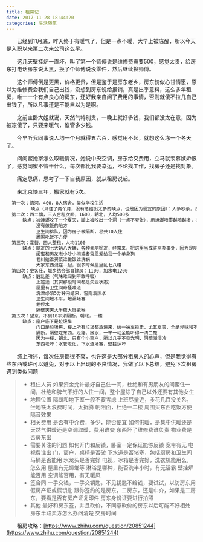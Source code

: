 ```yaml
---
title: 租房记
date: 2017-11-28 18:44:20
categories: 生活随笔
---
```



&emsp;&emsp;已经到11月底，昨天终于有暖气了，但是一点不暖，大早上被冻醒，所以今天是入职以来第二次来公司这么早。

&emsp;&emsp;这几天壁挂炉一直坏，叫了第一个师傅说是维修费需要500，感觉太贵，给房东打电话房东说太黑，换了个师傅说没零件，然后继续换师傅。

&emsp;&emsp;这个师傅倒是更黑，价格更贵，但是鉴于是房东老乡，房东貌似心甘情愿，原以为维修费会我们自己出钱，没想到房东说给报销，真是出乎意料，这么多年租房，唯一一个有点良心的房东，还好我亲自问了费用的事情，否则就傻不拉几自己出钱了，所以凡事还是不能自以为是啊。

&emsp;&emsp;之前主卧大姐就说，天然气特别贵，一晚上就好多钱，我们都没太在意，因为被冻傻了，只要来暖气，谁管多少钱。

&emsp;&emsp;今早听我同事说人均一个月就得五六百，感觉用不起，就想这么冻一个冬天了。

&emsp;&emsp;问闺蜜她家怎么取暖情况，她说中央空调，房东给交费用，立马就羡慕嫉妒恨了，感觉闺蜜不管干什么，每次都比我要幸运，不论找工作，找房子还是找对象。

&emsp;&emsp;痛定思痛，思考了一下自我原因，就从租房说起。

&emsp;&emsp;来北京快三年，搬家就有5次。

```html
  第一次：清河，400，8人宿舍，类似学校生活
         缺点（只住了两个月，没有总结出太多的缺点，也是因为便宜的原因）：人多吵杂，洗澡不方便，用热水需要自己打，男女一栋楼，各种东西放楼道，尤其臭鞋子
  第二次：西二旗，三人合租次卧，1600，朝北，人均500多
      缺点：被蟑螂咬了一个夏天，脚上被咬出一个洞（一点不夸张），用蟑螂喷雾越喷越多，衣服柜子，床上到处都是
           没有做饭的地方
           卫生间排队，因为房子被隔断，总共10人住
           周围吃饭不方便
  第三次：霍营，四人整租，人均1100
      缺点：朋友的七大姑八大姨，各种亲朋好友，经常来，把这里当成驻京办事处，因为是朋友一起合租，也不好意思发表意见
           闺蜜和男友老小吵小闹或者秀恩爱给我一个单身狗
           老纠结谁买菜谁做饭谁洗锅
           大家东西混在一起，很多时候屋里乱七八糟
  第四次：史各庄，城乡结合部自建房：1100，加水电1200
      缺点：脏乱差（气味难闻到不敢呼吸）
           上班远（其实那段时间都是失业状态）
           屋里有卫生间奇怪味道
           洗澡必须5分钟内结束，否则没热水
           卫生间地不平，地漏堵塞
           老停水
           隔壁天天大半夜大展歌喉
  第五次：望京，不到10平米隔断，朝北，一楼
      缺点：窗户底下是垃圾堆
           门口是垃圾房，楼上所有垃圾都放进来，统一被车拉走，尤其夏天，全是异味和不明飞行物
           隔断，隔壁吃东西，走路，接水，一举一动全能听得一清二楚
           因为一楼，朝北，只有个小窗户，所以几乎不见光明，阴暗潮湿冷
           东西老坏：水管老化，下水道堵塞，壁挂炉坏
```

    
         
&emsp;&emsp;综上所述，每次住房都很不爽，也许这是大部分租房人的心声，但是我觉得有些东西或许可以避免，对于以上出现的不良情况，我做了以下总结，避免下次租房遇到类似问题

> - 租住人员 
    如果资金允许最好自己住一间，杜绝和有男朋友的闺蜜住一间，杜绝和脾气不好的人住一间，整个屋除了自己以外还要有其他女生      
> - 地理位置
    隔断和地下室一般不要考虑
    上班尽量近，多花几百没关系，坐地铁太浪费时间，太折腾
    朝阳面，杜绝一二楼
    周围买东西吃饭方便
    隔音效果
> - 相关费用
    是否有中介费，多少，能否便宜
    如何供暖，是集中供暖还是天然气供暖还是空调取暖，费用谁交
    东西坏了维修费谁负责
    物业费是否房东出
> - 需要关注的问题
    如何开门和反锁，卧室一定保证能够反锁
    宽带有无
    电视费谁出
    门，窗户，桌椅是否破
    下水道是否堵塞，包括厨房和卫生间
    马桶是否能用
    水龙头是否完好
    电视，冰箱是否完好，洗衣机能用么，怎么用
    屋里有无蟑螂等
    淋浴是哪种，能否洗半小时，有无浴霸
    壁挂炉能否用
    空调能否用，有无暖风
> - 签合同
    一手交钱，一手交钥匙，不见钥匙不给钱，要试试，以防房东用假房产证或假钥匙
    跟你签约的是房东，二房东，还是中介，如果是二房东，要看是否有房产证复印件
    房东身份证要进行拍照  
> - 其他
    最好和房东签，并且砍价，不同意砍价的房东以后可能不好相处
    房东半路卖方怎么办问清楚
    交房时间

&emsp;&emsp;租房攻略：[https://www.zhihu.com/question/20851244](https://www.zhihu.com/question/20851244)  
      
       





























